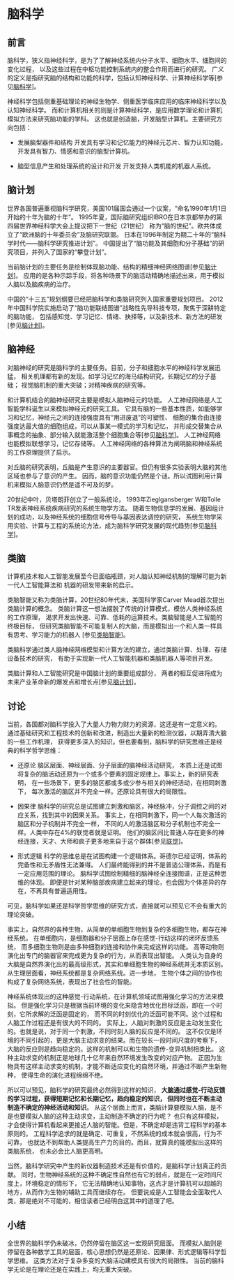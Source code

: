 ﻿<!--
  Copyright (c) 2017, Xin YUAN, courses of Zhejiang University
  All rights reserved.

  This program is free software; you can redistribute it and/or
  modify it under the terms of the 2-Clause BSD License.

  Author contact information:
    yxxinyuan@zju.edu.cn
-->

# 脑科学

## 前言

脑科学，狭义指神经科学，是为了了解神经系统内分子水平、细胞水平、细胞间的变化过程，
以及这些过程在中枢功能控制系统内的整合作用而进行的研究。
广义的定义是指研究脑的结构和功能的科学，包括认知神经科学、计算神经科学等[参见[脑科学][NKX-BK]]。

神经科学包括侧重基础理论的神经生物学、侧重医学临床应用的临床神经科学以及认知神经科学。
而和计算机相关的则是计算神经科学，是应用数学理论和计算机模拟方法来研究脑功能的学科。
这也就是创造脑，开发脑型计算机。主要研究方向包括：

* 发展脑型器件和结构
	开发具有学习和记忆能力的神经元芯片、智力认知功能，开发具有智力、情感和意识的脑型计算机。

* 脑型信息产生和处理系统的设计和开发
	开发支持人类机能的机器人系统。

## 脑计划

世界各国普遍重视脑科学研究，美国101届国会通过一个议案，“命名1990年1月1日开始的十年为脑的十年”。
1995年夏，国际脑研究组织IBRO在日本京都举办的第四届世界神经科学大会上提议把下一世纪（21世纪）
称为“脑的世纪”。欧共体成立了“欧洲脑的十年委员会”及脑研究联盟。
日本在1996年制定为期二十年的“脑科学时代——脑科学研究推进计划”。
中国提出了“脑功能及其细胞和分子基础”的研究项目，并列入了国家的“攀登计划”。

当前脑计划的主要任务是绘制体现脑功能、结构的精细神经网络图谱[参见[脑计划][NJH-20171025]]。
应用的是各种示踪手段，将各种场景下的脑活动精确地描述出来，用于模拟人脑以及脑疾病的治疗。

中国的“十三五”规划纲要已经把脑科学和类脑研究列入国家重要规划项目。
2012年中国科学院实施启动了“脑功能联结图谱”战略性先导科技专项，聚焦于深耕特定的脑功能，
包括感知觉、学习记忆、情绪、抉择等，以及新技术、新方法的研发[参见[脑计划][NJH-20171025]]。

## 脑神经

对脑神经的研究是脑科学的主要任务。目前，分子和细胞水平的神经科学发展迅猛，
相关机理都有新的发现。如学习记忆的海马结构研究，长期记忆的分子基础；
视觉脑机制的重大突破；对精神疾病的研究等。

和计算机结合的脑神经研究主要是模拟人脑神经元的功能。
人工神经网络是人工智能学科诞生以来模拟神经元的研究工具。
它具有脑的一些基本性质，如能够学习和记忆，神经元之间的连接强度具有“用进废退”的可塑性、
细胞的集合由连接强度达最大值的细胞组成，可以从事某一模式的学习和记忆，
并形成交替集合从事概念的抽象、部分输入就能激活整个细胞集合等[参见[脑科学][NKX-BK]]。
人工神经网络也能模拟联想学习，记忆存储等。
人工神经网络的各种算法为阐明脑和神经系统的工作原理提供了启示。

对丘脑的研究表明，丘脑是产生意识的主要器官。但仍有很多实验表明大脑的其他区域也参与了意识的产生。
因而，脑的意识功能仍然是个谜。所以试图利用计算机来模拟人脑意识仍然是遥不可及的梦。

20世纪中叶，贝塔朗菲创立了一般系统论，
1993年Zieglgansberger W和Tolle TR发表神经系统疾病研究的系统生物学方法。
随着生物信息学的发展、基因组计划的成功，以及神经系统的细胞信号传导与基因表达调控的研究，
系统生物学采用实验、计算与工程的系统论方法，成为脑科学研究发展的现代趋势[参见[脑科学][NKX-BK]]。

## 类脑

计算机技术和人工智能发展至今已面临瓶颈，对人脑认知神经机制的理解可能为新一代人工智能算法和
机器的研发带来新的启示。

类脑智能又称为类脑计算，20世纪80年代末，美国科学家Carver Mead首次提出类脑计算的概念。
类脑计算这一想法摆脱了传统的计算模式，模仿人类神经系统的工作原理，
渴求开发出快速、可靠、低耗的运算技术。类脑智能是人工智能的终极目标，
但研究类脑智能不可能复制人的大脑，而是模拟出一个和人类一样具有思考、学习能力的机器人
[参见[类脑智能][LN-20170922]]。

类脑科学通过类人脑神经网络模型和计算方法的建立，通过类脑计算、处理、存储设备技术的研究，
有助于实现新一代人工智能机器和类脑机器人等项目开发。

类脑计算和人工智能研究是中国脑计划的重要组成部分，
两者的相互促进将成为未来产业革命新的爆发点和增长点[参见[脑计划][NJH-20171025]]。

## 讨论

当前，各国都对脑科学投入了大量人力物力财力的资源，这还是有一定意义的。
通过基础研究和工程技术的创新和改进，制造出大量新的检测仪器，以期弄清大脑的一些工作机理，
获得更多深入的知识。但也要看到，脑科学的研究思维还是经典的科学哲学思维：

* 还原论
	脑区层面、神经层面、分子层面的脑神经活动研究，
	本质上还是试图将复杂的脑活动还原为一个或多个要素的固定规律上。事实上，新的研究表明，
	在一些场景下，更多的脑区都或多或少参与相关的神经活动，在相同刺激下，
	每次激活的脑区并不完全一样。还原论具有很大的局限性。

* 因果律
	脑科学的研究总是试图建立刺激和脑区，神经脉冲，分子调控之间的对应关系，找到其中的因果关系。
	事实上，在相同刺激下，同一个人每次激活的脑区和分子机制并不完全一样，
	不同的人的激活脑区和分子机制也不完全一样。人类中存在4%的联觉者就是证明。
	他们的脑区间比普通人存在更多的神经连接，天才、大师和疯子更多地来自于这个群体[参见[联觉][LJ-20180418]]。

* 形式逻辑
	科学的思维总是在试图构建一个逻辑体系。哥德尔已经证明，体系的完备性和无矛盾性无法兼得。
	人们最终能得到的并不是普适公理体系，而是有一定应用范围的理论。
	脑科学试图绘制精细的脑神经全连接图谱，正是这种思维的体现。
	即便是针对某种脑部疾病建立起来的理论，也会因为个体差异的存在，不再具有普遍适用性。

可见，脑科学如果还是科学哲学思维的研究方式，直接就可以预见它不会有重大的理论突破。

事实上，自然界的各种生物，从简单的单细胞生物到复杂的多细胞生物，都存在神经系统。
在单细胞内，是细胞器和分子层面上存在感觉-行动这样的闭环反馈系统，
而多细胞生物则是由多种细胞的连接和协作来完成这样的功能。
高等动物则演化出专门的脑器官来完成更为复杂的行为，从而表现出智能。
人类认为自身的大脑是自然界演化出的最高级形式，其实和单细胞生物的神经系统并无本质区别。
从生理层面看，神经系统都是复杂网络系统。进一步地，
生物个体之间的协作也构成了复杂网络系统，表现出了社会性的智能。

神经系统体现出的这种感觉-行动系统，在计算机领域试图用强化学习的方法来模拟。
但是强化学习只是根据当前环境的变化来隐含地优化目标泛函，即在一个时刻，它所求解的泛函是固定的，
而不同的时刻优化的泛函可能不同。这个过程和人脑工作过程还是有很大的不同的。
实际上，人脑对刺激的反应是主动发生变化的。也就是说，对于同一个刺激，不同时刻人脑的反应是不同的。
这不仅仅是环境的不同引起的，更是大脑主动求变的结果。而在较长一段时间尺度的考察下，
大脑的反应则是趋向稳定的。这样的机制可以和生物的遗传-变异机制相类比。
这种主动求变的机制正是地球几十亿年来自然环境发生改变的对应产物。
正因为生物具有这样主动求变的机制，才能不断适应变化的自然环境，并通过不断产生新物种，
使得生命的演化进程绵绵不绝。

所以可以预见，脑科学的研究最终必然得到这样的知识，
**大脑通过感觉-行动反馈的学习过程，获得短期记忆和长期记忆，趋向稳定的知识，
但同时也在不断主动制造不确定的神经活动和知识**。
从这个层面上而言，类脑计算要模拟人脑，是不是也要模拟人脑的这种主动求变，主动制造不确定的行为呢？
也只有这样模拟，才会使得计算机看起来更接近人脑的智能。但是，不确定却是违背工程科学的基本原则的。
工程科学追求的就是确定、可重复，不然系统的成本就会很高，行为不可靠，
也就达不到帮助人类提高生产力的目的。而且，就算真的能模拟出这样的类脑系统，
也未必会比人脑更高明。

当然，脑科学研究中产生的新仪器制造技术还是有价值的，是脑科学计划真正的贡献。
同时，生物神经系统的这种不确定性自然也有它的弱点，就是在一定时间尺度上，环境稳定的情形下，
它无法精确地认知事物，这点才是计算机可以超越的地方，从而作为生物的辅助工具而继续存在。
但要说成是人工智能会全面取代人类，那是绝对不可能的，相信读者已经明白这其中的道理了吧。

## 小结

全世界的脑科学仍未破冰，仍然停留在脑区这一宏观研究层面。
而模拟人脑则是停留在各种数学工具的层面，核心思想仍然是还原论、因果律、形式逻辑等科学哲学思维。
这类方法对于复杂多变的大脑活动建模具有很大的局限性。
当前的脑科学无论是在理论还是在实践上，均无重大突破。

[NKX-BK]: https://baike.baidu.com/item/%E8%84%91%E7%A7%91%E5%AD%A6/7652549?fr=aladdin "脑科学"
[NJH-20171025]: http://www.sohu.com/a/200058215_465915 "脑计划"
[LN-20170922]: http://www.cas.cn/kx/kpwz/201709/t20170914_4614417.shtml "类脑智能"
[LJ-20180418]: https://mp.weixin.qq.com/s?__biz=MzU0ODE1NDE0NQ==&mid=2247505621&idx=1&sn=c133fd58edff4587aaba68e719783b8c&chksm=fb41e89bcc36618d0ede7e0f5f9e809eca240bf9f6b4d11ddf38d072db689d69e9f92f483407&mpshare=1&scene=1&srcid=0429ccf2OMYVW5cpj9tI5TK1#rd "联觉"
